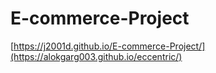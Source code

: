 # E-commerce-Project
[https://j2001d.github.io/E-commerce-Project/](https://alokgarg003.github.io/eccentric/)
